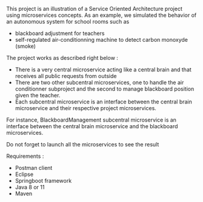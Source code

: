 This project is an illustration of a Service Oriented Architecture project using microservices concepts.
As an example, we simulated the behavior of an autonomous system for school rooms such as 
- blackboard adjustment for teachers
- self-regulated air-conditionning machine to detect carbon monoxyde (smoke)

The project works as described right below : 
- There is a very central microservice acting like a central brain and that receives all public requests from outside
- There are two other subcentral microservices, one to handle the air conditionner subproject and the second to manage blackboard position given the teacher.
- Each subcentral microservice is an interface between the central brain microservice and their respective project microservices.

For instance, BlackboardManagement subcentral microservice is an interface between the central brain microservice and the blackboard microservices.

Do not forget to launch all the microservices to see the result

Requirements : 
- Postman client
- Eclipse
- Springboot framework
- Java 8 or 11
- Maven

